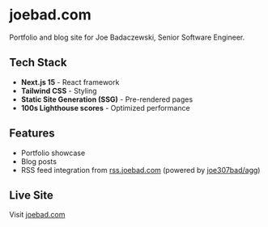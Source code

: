 # joebad.com

Portfolio and blog site for Joe Badaczewski, Senior Software Engineer.

## Tech Stack

- **Next.js 15** - React framework
- **Tailwind CSS** - Styling
- **Static Site Generation (SSG)** - Pre-rendered pages
- **100s Lighthouse scores** - Optimized performance

## Features

- Portfolio showcase
- Blog posts
- RSS feed integration from [rss.joebad.com](https://rss.joebad.com) (powered by [joe307bad/agg](https://github.com/joe307bad/agg))

## Live Site

Visit [joebad.com](https://joebad.com)